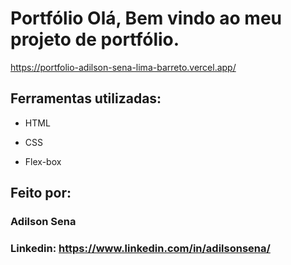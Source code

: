 # Portfólio Olá, Bem vindo ao meu projeto de portfólio.

https://portfolio-adilson-sena-lima-barreto.vercel.app/

## Ferramentas utilizadas:

* HTML

* CSS

* Flex-box

## Feito por:

### Adilson Sena

### Linkedin: https://www.linkedin.com/in/adilsonsena/
